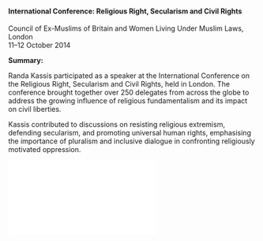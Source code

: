 <h4>International Conference: Religious Right, Secularism and Civil Rights</h4>

Council of Ex-Muslims of Britain and Women Living Under Muslim Laws, London  
11–12 October 2014
	
<b>Summary:</b>	

Randa Kassis participated as a speaker at the International Conference on the Religious Right, Secularism and Civil Rights, held in London. The conference brought together over 250 delegates from across the globe to address the growing influence of religious fundamentalism and its impact on civil liberties.

Kassis contributed to discussions on resisting religious extremism, defending secularism, and promoting universal human rights, emphasising the importance of pluralism and inclusive dialogue in confronting religiously motivated oppression.

![](128.pdf)
<p></p>
